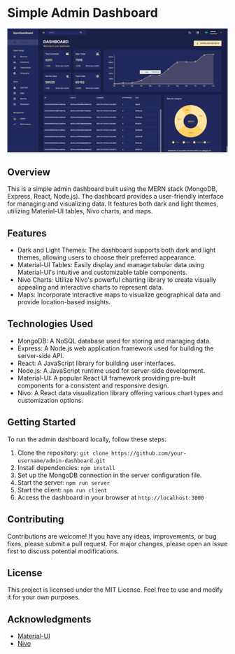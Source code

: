 # Simple Admin Dashboard

![Dashboard Preview](merndash.png)

## Overview
This is a simple admin dashboard built using the MERN stack (MongoDB, Express, React, Node.js). The dashboard provides a user-friendly interface for managing and visualizing data. It features both dark and light themes, utilizing Material-UI tables, Nivo charts, and maps.

## Features
- Dark and Light Themes: The dashboard supports both dark and light themes, allowing users to choose their preferred appearance.
- Material-UI Tables: Easily display and manage tabular data using Material-UI's intuitive and customizable table components.
- Nivo Charts: Utilize Nivo's powerful charting library to create visually appealing and interactive charts to represent data.
- Maps: Incorporate interactive maps to visualize geographical data and provide location-based insights.

## Technologies Used
- MongoDB: A NoSQL database used for storing and managing data.
- Express: A Node.js web application framework used for building the server-side API.
- React: A JavaScript library for building user interfaces.
- Node.js: A JavaScript runtime used for server-side development.
- Material-UI: A popular React UI framework providing pre-built components for a consistent and responsive design.
- Nivo: A React data visualization library offering various chart types and customization options.

## Getting Started
To run the admin dashboard locally, follow these steps:

1. Clone the repository: `git clone https://github.com/your-username/admin-dashboard.git`
2. Install dependencies: `npm install`
3. Set up the MongoDB connection in the server configuration file.
4. Start the server: `npm run server`
5. Start the client: `npm run client`
6. Access the dashboard in your browser at `http://localhost:3000`

## Contributing
Contributions are welcome! If you have any ideas, improvements, or bug fixes, please submit a pull request. For major changes, please open an issue first to discuss potential modifications.

## License
This project is licensed under the MIT License. Feel free to use and modify it for your own purposes.

## Acknowledgments
- [Material-UI](https://material-ui.com/)
- [Nivo](https://nivo.rocks/)
